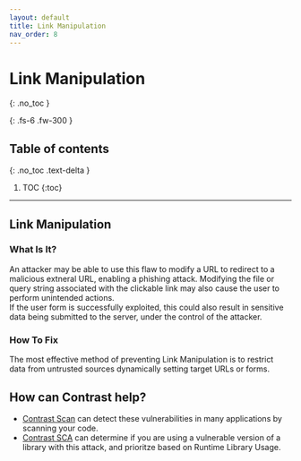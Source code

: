 ```yaml
---
layout: default
title: Link Manipulation
nav_order: 8
---
```


# Link Manipulation
{: .no_toc }

{: .fs-6 .fw-300 }

## Table of contents
{: .no_toc .text-delta }

1. TOC
{:toc}

---

## Link Manipulation

### What Is It? 

An attacker may be able to use this flaw to modify a URL to redirect to a malicious extneral URL, enabling a phishing attack. 
Modifying the file or query string associated with the clickable link may also cause the user to perform unintended actions. 
<br/> 
If the user form is successfully exploited, this could also result in sensitive data being submitted to the server, under the control of the attacker.




### How To Fix

The most effective method of preventing Link Manipulation is to restrict data from untrusted sources dynamically setting target URLs or forms.



## How can Contrast help?

- [Contrast Scan](https://www.contrastsecurity.com/contrast-scan) can detect these vulnerabilities in many applications by scanning your code.
- [Contrast SCA](https://www.contrastsecurity.com/contrast-sca) can determine if you are using a vulnerable version of a library with this attack, and prioritze based on Runtime Library Usage.
